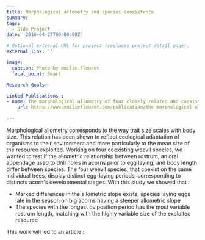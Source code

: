 ```yaml
---
title: Morphological allometry and species coexistence
summary: 
tags:
  - Side Project
date: '2016-04-27T00:00:00Z'

# Optional external URL for project (replaces project detail page).
external_link: ''

image:
  caption: Photo by emilie.fleurot
  focal_point: Smart

Research Goals:

Linked Publications :
- name: The morphological allometry of four closely related and coexisting insect species reveals adaptation to the mean and variability of the resource size
    url: https://www.emiliefleurot.com/publication/the-morphological-allometry-of-four-closely-related-and-coexisting-insect-species-reveals-adaptation-to-the-mean-and-variability-of-the-resource-size/
    
---
```


Morphological allometry corresponds to the way trait size scales with body size. This relation has been shown to reflect ecological adaptation of organisms to their environment and more particularly to the mean size of the resource exploited. 
Working on four coexisting weevil species, we wanted to test if the allometric relationship between rostrum, an oral appendage used to drill holes in acorns prior to egg laying, and body length differ between species.
The four weevil species, that coexist on the same individual trees, display distinct egg-laying periods, corresponding to distincts acorn's developmental stages. With this study we showed that :
+ Marked differences in the allometric slope exists, species laying eggs late in the season on big acorns having a steeper allometric slope
+ The species with the longest oviposition period has the most variable rostrum length, matching with the highly variable size of the exploited resource

This work will led to an article :
